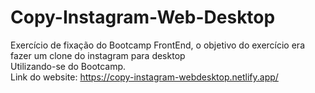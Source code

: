 # Copy-Instagram-Web-Desktop
Exercício de fixação do Bootcamp FrontEnd, o objetivo do exercício era fazer um clone do instagram para desktop<br>
Utilizando-se do Bootcamp.
<br>
Link do website: https://copy-instagram-webdesktop.netlify.app/
